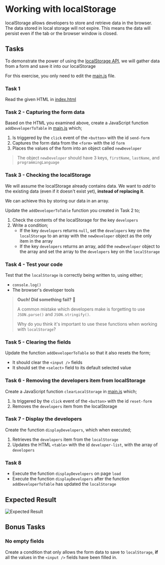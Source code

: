 # Working with localStorage

localStorage allows developers to store and retrieve data in the browser. The data stored in local storage will not expire. This means the data will persist even if the tab or the browser window is closed.

## Tasks

To demonstrate the power of using the [localStorage API](https://developer.mozilla.org/en-US/docs/Web/API/Window/localStorage), we will gather data from a form and save it into our localStorage

For this exercise, you only need to edit the [main.js](./main.js) file.

### Task 1

Read the given HTML in [index.html](./index.html)

### Task 2 - Capturing the form data

Based on the HTML you examined above, create a JavaScript function `addDeveloperToTable` in [main.js](./main.js) which;

1. Is triggered by the `click` event of the `<button>` with the id `send-form`
2. Captures the form data from the `<form>` with the id `form`
3. Places the values of the form into an object called `newDeveloper`

> The object `newDeveloper` should have 3 keys, `firstName`, `lastName`, and `programmingLanguage`

### Task 3 - Checking the localStorage

We will assume the localStorage already contains data. We want to _add_ to the existing data (even if it doesn't exist yet), **instead of replacing it**.

We can achieve this by storing our data in an array.

Update the `addDeveloperToTable` function you created in Task 2 to;

1. Check the contents of the localStorage for the key `developers`
2. Write a condition;
   - If the key `developers` returns `null`, set the `developers` key on the `localStorage` to an array with the `newDeveloper` object as the only item in the array
   - If the key `developers` returns an array, add the `newDeveloper` object to the array and set the array to the `developers` key on the `localStorage`

### Task 4 - Test your code

Test that the `localStorage` is correctly being written to, using either;

- `console.log()`
- The browser's developer tools

> **Ouch! Did something fail?** 🐷
>
> A common mistake which developers make is forgetting to use `JSON.parse()` and `JSON.stringify()`.
>
> Why do you think it's important to use these functions when working with `localStorage`?

### Task 5 - Clearing the fields

Update the function `addDeveloperToTable` so that it also resets the form;

- It should clear the `<input />` fields
- It should set the `<select>` field to its default selected value

### Task 6 - Removing the developers item from localStorage

Create a JavaScript function `clearLocalStorage` in [main.js](./main.js) which;

1. Is triggered by the `click` event of the `<button>` with the id `reset-form`
2. Removes the `developers` item from the localStorage

### Task 7 - Display the developers

Create the function `displayDevelopers`, which when executed;

1. Retrieves the `developers` item from the `localStorage`
2. Updates the HTML `<table>` with the id `developer-list`, with the array of `developers`

### Task 8

- Execute the function `displayDevelopers` on page `load`
- Execute the function `displayDevelopers` after the function `addDeveloperToTable` has updated the `localStorage`

## Expected Result

![Expected Result](./reference.gif)

## Bonus Tasks

### No empty fields

Create a condition that only allows the form data to save to `localStorage`, **if** all the values in the `<input />` fields have been filled in.
